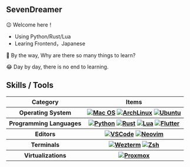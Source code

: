 ## SevenDreamer

😉 Welcome here！

- Using Python/Rust/Lua
- Learing Frontend，Japanese

🤔 By the way, Why are there so many things to learn?

😂 Day by day, there is no end to learning.

## Skills / Tools

<!-- Badges List: https://github.com/alexandresanlim/Badges4-README.md-Profile -->

<!-- Badges Search: https://github.com/Aveek-Saha/GitHub-Profile-Badges -->
<!-- Badges Search: https://home.aveek.io/GitHub-Profile-Badges/ -->

<table>
  <tr>
    <th>Category</th>
    <th>Items</th>
  </tr>
  <tr>
    <th>Operating System</th>
    <th>
<!--       <a href="https://github.com/torvalds/linux"><img src="https://img.shields.io/badge/Linux-FCC624?style=for-the-badge&logo=linux&logoColor=black" alt="Linux" /></a> -->
      <a href="https://www.apple.com/fr/macos"><img src="https://img.shields.io/badge/mac%20os-000000?style=for-the-badge&logo=apple&logoColor=white" alt="Mac OS"></a>
      <a href="https://archlinux.org/"><img src="https://img.shields.io/badge/Arch_Linux-1793D1?style=for-the-badge&logo=arch-linux&logoColor=white" alt="ArchLinux" /></a>
      <a href="https://ubuntu.com/"><img src="https://img.shields.io/badge/Ubuntu-E95420?style=for-the-badge&logo=ubuntu&logoColor=white" alt="Ubuntu" /></a>
<!--       <a href="https://www.android.com/"><img src="https://img.shields.io/badge/Android-3DDC84?style=for-the-badge&logo=android&logoColor=white" alt="Android"></a> -->
<!--       <a href="https://github.com/NixOS/nixpkgs"><img src="https://img.shields.io/badge/NixOS-5277C3?style=for-the-badge&logo=nixos&logoColor=white" alt="NixOS" /></a> -->
    </th>
  </tr>
  <tr>
    <th>Programming Languages</th>
    <th>
      <a href="https://github.com/python/cpython"><img src="https://img.shields.io/badge/python-%2314354C.svg?style=for-the-badge&logo=python&logoColor=white" alt="Python" /></a>
      <a href="https://github.com/rust-lang/rust"><img src="https://img.shields.io/badge/Rust-black?style=for-the-badge&logo=rust&logoColor=#E57324" alt="Rust" /></a>
      <a href="https://github.com/lua/lua"><img src="https://img.shields.io/badge/Lua-2C2D72?style=for-the-badge&logo=lua&logoColor=white" alt="Lua" /></a>
      <a href="https://flutter.dev/"><img src="https://img.shields.io/badge/Flutter-02569B?style=for-the-badge&logo=flutter&logoColor=white" alt="Flutter" /></a>
    </th>
  </tr>
  <tr>
    <th>Editors</th>
    <th>
      <a href="https://code.visualstudio.com/"><img src="https://img.shields.io/badge/VSCode-0078D4?style=for-the-badge&logo=visual%20studio%20code&logoColor=white" alt="VSCode" /></a>
      <a href="https://neovim.io/"><img src="https://img.shields.io/badge/NeoVim-%2357A143.svg?&style=for-the-badge&logo=neovim&logoColor=white" alt="Neovim"></a>
    </th>
  </tr>
  <tr>
    <th>Terminals</th>
    <th>
      <a href="https://wezfurlong.org/wezterm/index.html"><img src="https://img.shields.io/badge/wezterm-4E49EE?style=for-the-badge&logo=wezterm&logoColor=white" alt="Wezterm"/></a>
      <a href=""><img src="https://img.shields.io/badge/Zsh-F15A24?style=for-the-badge&logo=Zsh&logoColor=white" alt="Zsh"/></a>
    </th>
  </tr>
  <tr>
    <th>Virtualizations</th>
    <th>
      <a href="https://www.proxmox.com/en/"><img src="https://img.shields.io/badge/Proxmox-E57000?style=for-the-badge&logo=proxmox&logoColor=white" alt="Proxmox"></a>
    </th>
  </tr>
  
</table>

